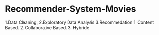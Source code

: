 # Recommender-System-Movies
1.Data Cleaning, 
2.Exploratory Data Analysis
3.Recommedation
    1. Content Based.
    2. Collaborative Based.
    3. Hybride 
